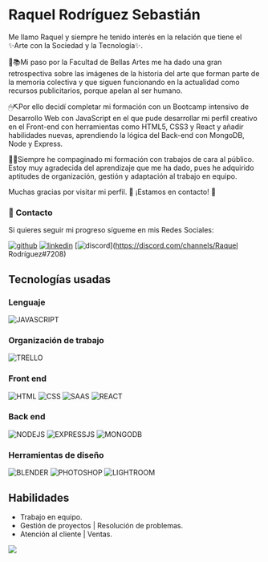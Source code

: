 # Raquel Rodríguez Sebastián

Me llamo Raquel y siempre he tenido interés en la relación que tiene el ✨Arte con la Sociedad y la Tecnología✨. 

🎨📚Mi paso por la Facultad de Bellas Artes me ha dado una gran retrospectiva sobre las imágenes de la historia del arte que forman parte de la memoria colectiva y que siguen funcionando en la actualidad como recursos publicitarios, porque apelan al ser humano.

🖱⛏Por ello decidí completar mi formación con un Bootcamp intensivo de Desarrollo Web con JavaScript en el que pude desarrollar mi perfil creativo en el Front-end con herramientas como HTML5, CSS3 y React y añadir habilidades nuevas, aprendiendo la lógica del Back-end con MongoDB, Node y Express.

📌📌Siempre he compaginado mi formación con trabajos de cara al público. Estoy muy agradecida del aprendizaje que me ha dado, pues he adquirido aptitudes de organización, gestión y adaptación al trabajo en equipo. 

Muchas gracias por visitar mi perfil.
💬 ¡Estamos en contacto! 💬

### 💌 Contacto
Si quieres seguir mi progreso sígueme en mis Redes Sociales:

[![github](https://img.shields.io/static/v1?label=&message=github&color=171515&logo=github&logoColor=white&style=for-the-badge)](https://github.com/raquelguez)
[![linkedin](https://img.shields.io/static/v1?label=&message=linkedin&color=0e76a8&logo=linkedin&logoColor=white&style=for-the-badge)](https://www.linkedin.com/in/raquelrodríguezsebastián/)
[![discord](https://img.shields.io/badge/Discord-7289DA?style=for-the-badge&logo=discord&logoColor=white)](https://discord.com/channels/Raquel Rodríguez#7208)

## Tecnologías usadas
### Lenguaje
![JAVASCRIPT](https://img.shields.io/badge/JavaScript-323330?style=for-the-badge&logo=javascript&logoColor=F7DF1E)
### Organización de trabajo
![TRELLO](https://img.shields.io/badge/Trello-0052CC?style=for-the-badge&logo=trello&logoColor=white)
### Front end
![HTML](https://img.shields.io/badge/HTML5-E34F26?style=for-the-badge&logo=html5&logoColor=white)
![CSS](https://img.shields.io/badge/CSS3-1572B6?style=for-the-badge&logo=css3&logoColor=white)
![SAAS](https://img.shields.io/badge/Sass-CC6699?style=for-the-badge&logo=sass&logoColor=white)
![REACT](https://img.shields.io/badge/React-20232A?style=for-the-badge&logo=react&logoColor=61DAFB)
### Back end
![NODEJS](https://img.shields.io/badge/Node.js-43853D?style=for-the-badge&logo=node.js&logoColor=white)
![EXPRESSJS](https://img.shields.io/badge/Express.js-404D59?style=for-the-badge)
![MONGODB](https://img.shields.io/badge/MongoDB-4EA94B?style=for-the-badge&logo=mongodb&logoColor=white)
### Herramientas de diseño
![BLENDER](https://img.shields.io/badge/blender-%23F5792A.svg?style=for-the-badge&logo=blender&logoColor=white)
![PHOTOSHOP](https://img.shields.io/badge/Adobe%20Photoshop-31A8FF?style=for-the-badge&logo=Adobe%20Photoshop&logoColor=black)
![LIGHTROOM](https://img.shields.io/badge/Adobe%20Lightroom-31A8FF?style=for-the-badge&logo=Adobe%20Lightroom&logoColor=white)
## Habilidades
- Trabajo en equipo.
- Gestión de proyectos | Resolución de problemas.
- Atención al cliente | Ventas.

![](https://i.pinimg.com/564x/b9/40/fd/b940fda6a6097b1cdf56c91a5862c880.jpg)


